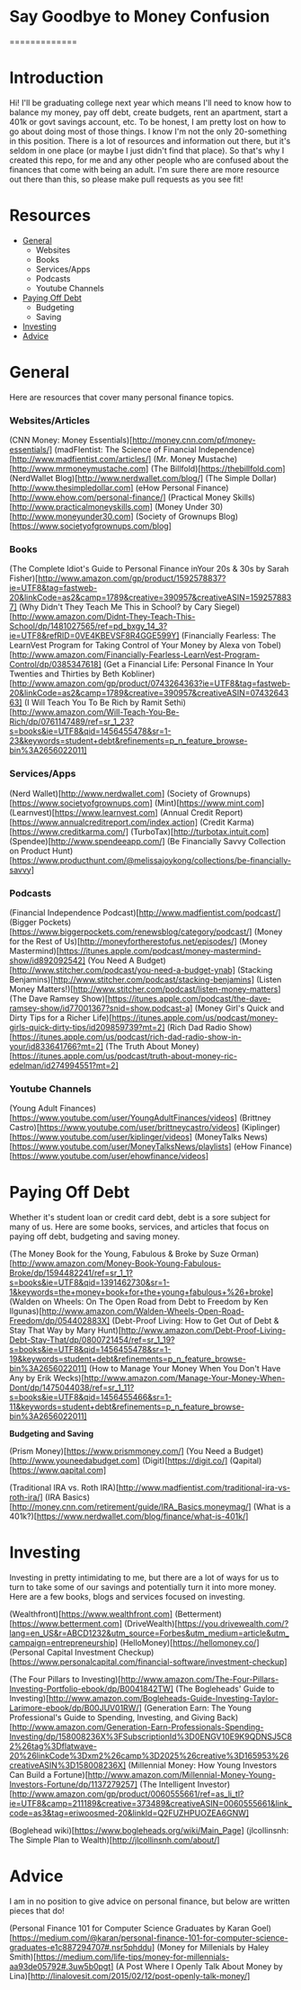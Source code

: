 # Say Goodbye to Money Confusion
=============

# Introduction

Hi! I'll be graduating college next year which means I'll need to know how to balance my money, pay off debt, create budgets, rent an apartment, start a 401k or govt savings account, etc. To be honest, I am pretty lost on how to go about doing most of those things. I know I'm not the only 20-something in this position. There is a lot of resources and information out there, but it's seldom in one place (or maybe I just didn't find that place). So that's why I created this repo, for me and any other people who are confused about the finances that come with being an adult. I'm sure there are more resource out there than this, so please make pull requests as you see fit!

# Resources
- [General](#general)
	- Websites
	- Books
	- Services/Apps
	- Podcasts
	- Youtube Channels
- [Paying Off Debt](#paying-off-debt)
	- Budgeting
	- Saving 
- [Investing](#investing)
- [Advice](#advice)

# General
Here are resources that cover many personal finance topics.

### Websites/Articles 

(CNN Money: Money Essentials)[http://money.cnn.com/pf/money-essentials/]
(madFIentist: The Science of Financial Independence)[http://www.madfientist.com/articles/]
(Mr. Money Mustache)[http://www.mrmoneymustache.com]
(The Billfold)[https://thebillfold.com]
(NerdWallet Blog)[http://www.nerdwallet.com/blog/]
(The Simple Dollar)[http://www.thesimpledollar.com]
(eHow Personal Finance)[http://www.ehow.com/personal-finance/]
(Practical Money Skills)[http://www.practicalmoneyskills.com]
(Money Under 30)[http://www.moneyunder30.com]
(Society of Grownups Blog)[https://www.societyofgrownups.com/blog]

### Books

(The Complete Idiot's Guide to Personal Finance inYour 20s & 30s by Sarah Fisher)[http://www.amazon.com/gp/product/1592578837?ie=UTF8&tag=fastweb-20&linkCode=as2&camp=1789&creative=390957&creativeASIN=1592578837]
(Why Didn't They Teach Me This in School? by Cary Siegel)[http://www.amazon.com/Didnt-They-Teach-This-School/dp/1481027565/ref=pd_bxgy_14_3?ie=UTF8&refRID=0VE4KBEVSF8R4GGE599Y]
(Financially Fearless: The LearnVest Program for Taking Control of Your Money by Alexa von Tobel)[http://www.amazon.com/Financially-Fearless-LearnVest-Program-Control/dp/0385347618]
(Get a Financial Life: Personal Finance In Your Twenties and Thirties by Beth Kobliner)[http://www.amazon.com/gp/product/0743264363?ie=UTF8&tag=fastweb-20&linkCode=as2&camp=1789&creative=390957&creativeASIN=0743264363]
(I Will Teach You To Be Rich by Ramit Sethi)[http://www.amazon.com/Will-Teach-You-Be-Rich/dp/0761147489/ref=sr_1_23?s=books&ie=UTF8&qid=1456455478&sr=1-23&keywords=student+debt&refinements=p_n_feature_browse-bin%3A2656022011]

### Services/Apps

(Nerd Wallet)[http://www.nerdwallet.com]
(Society of Grownups)[https://www.societyofgrownups.com] 
(Mint)[https://www.mint.com]
(Learnvest)[https://www.learnvest.com]
(Annual Credit Report)[https://www.annualcreditreport.com/index.action]
(Credit Karma)[https://www.creditkarma.com/]
(TurboTax)[http://turbotax.intuit.com]
(Spendee)[http://www.spendeeapp.com/]
(Be Financially Savvy Collection on Product Hunt)[https://www.producthunt.com/@melissajoykong/collections/be-financially-savvy]

### Podcasts

(Financial Independence Podcast)[http://www.madfientist.com/podcast/]
(Bigger Pockets)[https://www.biggerpockets.com/renewsblog/category/podcast/]
(Money for the Rest of Us)[http://moneyfortherestofus.net/episodes/]
(Money Mastermind)[https://itunes.apple.com/podcast/money-mastermind-show/id892092542]
(You Need A Budget)[http://www.stitcher.com/podcast/you-need-a-budget-ynab]
(Stacking Benjamins)[http://www.stitcher.com/podcast/stacking-benjamins]
(Listen Money Matters!)[http://www.stitcher.com/podcast/listen-money-matters]
(The Dave Ramsey Show)[https://itunes.apple.com/podcast/the-dave-ramsey-show/id77001367?snid=show.podcast-a]
(Money Girl's Quick and Dirty Tips for a Richer Life)[https://itunes.apple.com/us/podcast/money-girls-quick-dirty-tips/id209859739?mt=2]
(Rich Dad Radio Show)[https://itunes.apple.com/us/podcast/rich-dad-radio-show-in-your/id833641766?mt=2]
(The Truth About Money)[https://itunes.apple.com/us/podcast/truth-about-money-ric-edelman/id274994551?mt=2]

### Youtube Channels

(Young Adult Finances)[https://www.youtube.com/user/YoungAdultFinances/videos]
(Brittney Castro)[https://www.youtube.com/user/brittneycastro/videos]
(Kiplinger)[https://www.youtube.com/user/kiplinger/videos]
(MoneyTalks News)[https://www.youtube.com/user/MoneyTalksNews/playlists]
(eHow Finance)[https://www.youtube.com/user/ehowfinance/videos]

# Paying Off Debt
Whether it's student loan or credit card debt, debt is a sore subject for many of us. Here are some books, services, and articles that focus on paying off debt, budgeting and saving money.

(The Money Book for the Young, Fabulous & Broke by Suze Orman)[http://www.amazon.com/Money-Book-Young-Fabulous-Broke/dp/1594482241/ref=sr_1_1?s=books&ie=UTF8&qid=1391462730&sr=1-1&keywords=the+money+book+for+the+young+fabulous+%26+broke]
(Walden on Wheels: On The Open Road from Debt to Freedom by Ken Ilgunas)[http://www.amazon.com/Walden-Wheels-Open-Road-Freedom/dp/054402883X]
(Debt-Proof Living: How to Get Out of Debt & Stay That Way by Mary Hunt)[http://www.amazon.com/Debt-Proof-Living-Debt-Stay-That/dp/0800721454/ref=sr_1_19?s=books&ie=UTF8&qid=1456455478&sr=1-19&keywords=student+debt&refinements=p_n_feature_browse-bin%3A2656022011]
(How to Manage Your Money When You Don't Have Any by Erik Wecks)[http://www.amazon.com/Manage-Your-Money-When-Dont/dp/1475044038/ref=sr_1_11?s=books&ie=UTF8&qid=1456455466&sr=1-11&keywords=student+debt&refinements=p_n_feature_browse-bin%3A2656022011]

**Budgeting and Saving**

(Prism Money)[https://www.prismmoney.com/]
(You Need a Budget)[http://www.youneedabudget.com]
(Digit)[https://digit.co/]
(Qapital)[https://www.qapital.com]

(Traditional IRA vs. Roth IRA)[http://www.madfientist.com/traditional-ira-vs-roth-ira/]
(IRA Basics)[http://money.cnn.com/retirement/guide/IRA_Basics.moneymag/]
(What is a 401k?)[https://www.nerdwallet.com/blog/finance/what-is-401k/]

# Investing
Investing in pretty intimidating to me, but there are a lot of ways for us to turn to take some of our savings and potentially turn it into more money. Here are a few books, blogs and services focused on investing. 

(Wealthfront)[https://www.wealthfront.com]
(Betterment)[https://www.betterment.com]
(DriveWealth)[https://you.drivewealth.com/?lang=en_US&r=ABCD1232&utm_source=Forbes&utm_medium=article&utm_campaign=entrepreneurship]
(HelloMoney)[https://hellomoney.co/]
(Personal Capital Investment Checkup)[https://www.personalcapital.com/financial-software/investment-checkup]

(The Four Pillars to Investing)[http://www.amazon.com/The-Four-Pillars-Investing-Portfolio-ebook/dp/B0041842TW]
(The Bogleheads' Guide to Investing)[http://www.amazon.com/Bogleheads-Guide-Investing-Taylor-Larimore-ebook/dp/B00JUV01RW/] 
(Generation Earn: The Young Professional's Guide to Spending, Investing, and Giving Back)[http://www.amazon.com/Generation-Earn-Professionals-Spending-Investing/dp/158008236X%3FSubscriptionId%3D0ENGV10E9K9QDNSJ5C82%26tag%3Dflatwave-20%26linkCode%3Dxm2%26camp%3D2025%26creative%3D165953%26creativeASIN%3D158008236X]
(Millennial Money: How Young Investors Can Build a Fortune)[http://www.amazon.com/Millennial-Money-Young-Investors-Fortune/dp/1137279257]
(The Intelligent Investor)[http://www.amazon.com/gp/product/0060555661/ref=as_li_tl?ie=UTF8&camp=211189&creative=373489&creativeASIN=0060555661&link_code=as3&tag=eriwoosmed-20&linkId=Q2FUZHPUOZEA6GNW]

(Boglehead wiki)[https://www.bogleheads.org/wiki/Main_Page]
(jlcollinsnh: The Simple Plan to Wealth)[http://jlcollinsnh.com/about/]

# Advice 
I am in no position to give advice on personal finance, but below are written pieces that do!

(Personal Finance 101 for Computer Science Graduates by Karan Goel)[https://medium.com/@karan/personal-finance-101-for-computer-science-graduates-e1c887294707#.nsr5phddu]
(Money for Millenials by Haley Smith)[https://medium.com/life-tips/money-for-millennials-aa93de05792#.3uw5b0pgt]
(A Post Where I Openly Talk About Money by Lina)[http://linalovesit.com/2015/02/12/post-openly-talk-money/]

